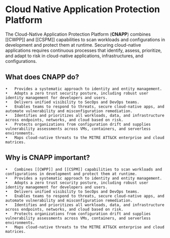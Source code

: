 # Cloud Native Application Protection Platform

The Cloud-Native Application Protection Platform (**CNAPP**) combines [[CWPP]] and [[CSPM]] capabilities to scan workloads and configurations in development and protect them at runtime. Securing cloud-native applications requires continuous processes that identify, assess, prioritize, and adapt to risk in cloud-native applications, infrastructures, and configurations.


## What does CNAPP do?
	•	Provides a systematic approach to identity and entity management.
	•	Adopts a zero trust security posture, including robust user identity management for developers and users.
	•	Delivers unified visibility to SecOps and DevOps teams.
	•	Enables teams to respond to threats, secure cloud-native apps, and automate vulnerability and misconfiguration remediation.
	•	Identifies and prioritizes all workloads, data, and infrastructure across endpoints, networks, and cloud based on risk.
	•	Protects organizations from configuration drift and supplies vulnerability assessments across VMs, containers, and serverless environments.
	•	Maps cloud-native threats to the MITRE ATT&CK enterprise and cloud matrices.


## Why is CNAPP important?
	•	Combines [[CWPP]] and [[CSPM]] capabilities to scan workloads and configurations in development and protect them at runtime.
	•	Provides a systematic approach to identity and entity management.
	•	Adopts a zero trust security posture, including robust user identity management for developers and users.
	•	Delivers unified visibility to SecOps and DevOps teams.
	•	Enables teams to respond to threats, secure cloud-native apps, and automate vulnerability and misconfiguration remediation.
	•	Identifies and prioritizes all workloads, data, and infrastructure across endpoints, networks, and cloud based on risk.
	•	Protects organizations from configuration drift and supplies vulnerability assessments across VMs, containers, and serverless environments.
	•	Maps cloud-native threats to the MITRE ATT&CK enterprise and cloud matrices.